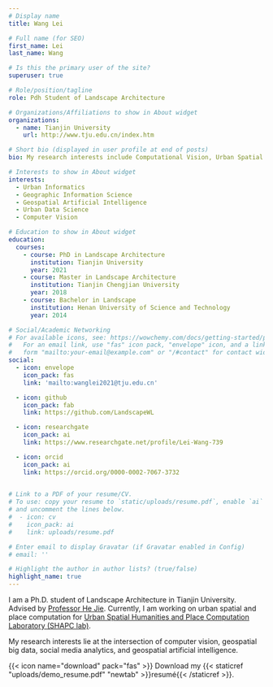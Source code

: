 ```yaml
---
# Display name
title: Wang Lei

# Full name (for SEO)
first_name: Lei
last_name: Wang

# Is this the primary user of the site?
superuser: true

# Role/position/tagline
role: Pdh Student of Landscape Architecture

# Organizations/Affiliations to show in About widget
organizations:
  - name: Tianjin University
    url: http://www.tju.edu.cn/index.htm

# Short bio (displayed in user profile at end of posts)
bio: My research interests include Computational Vision, Urban Spatial Perception and Multi-source Urban Data Calculation.

# Interests to show in About widget
interests:
  - Urban Informatics
  - Geographic Information Science
  - Geospatial Artificial Intelligence
  - Urban Data Science
  - Computer Vision

# Education to show in About widget
education:
  courses:
    - course: PhD in Landscape Architecture
      institution: Tianjin University
      year: 2021
    - course: Master in Landscape Architecture
      institution: Tianjin Chengjian University
      year: 2018
    - course: Bachelor in Landscape
      institution: Henan University of Science and Technology
      year: 2014

# Social/Academic Networking
# For available icons, see: https://wowchemy.com/docs/getting-started/page-builder/#icons
#   For an email link, use "fas" icon pack, "envelope" icon, and a link in the
#   form "mailto:your-email@example.com" or "/#contact" for contact widget.
social:
  - icon: envelope
    icon_pack: fas
    link: 'mailto:wanglei2021@tju.edu.cn'

  - icon: github
    icon_pack: fab
    link: https://github.com/LandscapeWL

  - icon: researchgate
    icon_pack: ai
    link: https://www.researchgate.net/profile/Lei-Wang-739

  - icon: orcid
    icon_pack: ai
    link: https://orcid.org/0000-0002-7067-3732
  

# Link to a PDF of your resume/CV.
# To use: copy your resume to `static/uploads/resume.pdf`, enable `ai` icons in `params.yaml`,
# and uncomment the lines below.
#  - icon: cv
#    icon_pack: ai
#    link: uploads/resume.pdf

# Enter email to display Gravatar (if Gravatar enabled in Config)
# email: ''

# Highlight the author in author lists? (true/false)
highlight_name: true
---
```


I am a Ph.D. student of Landscape Architecture in Tianjin University. Advised by [Professor He Jie](https://www.researchgate.net/profile/Jie-He-20). Currently, I am working on urban spatial and place computation for [Urban Spatial Humanities and Place Computation Laboratory (SHAPC lab)](http://faculty.hitsz.edu.cn/hejie). 

My research interests lie at the intersection of computer vision, geospatial big data, social media analytics, and geospatial artificial intelligence.

{{< icon name="download" pack="fas" >}} Download my {{< staticref "uploads/demo_resume.pdf" "newtab" >}}resumé{{< /staticref >}}.
